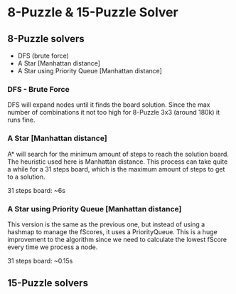 # 8-Puzzle & 15-Puzzle Solver

## 8-Puzzle solvers

- DFS (brute force)
- A Star [Manhattan distance]
- A Star using Priority Queue [Manhattan distance]

### DFS - Brute Force

DFS will expand nodes until it finds the board solution. Since the max
number of combinations it not too high for 8-Puzzle 3x3 (around 180k)
it runs fine.

### A Star [Manhattan distance]

A\* will search for the minimum amount of steps to reach the solution
board. The heuristic used here is Manhattan distance. This process can
take quite a while for a 31 steps board, which is the maximum amount
of steps to get to a solution.

31 steps board: ~6s

### A Star using Priority Queue [Manhattan distance]

This version is the same as the previous one, but instead of using a
hashmap to manage the fScores, it uses a PriorityQueue. This is a huge
improvement to the algorithm since we need to calculate the lowest
fScore every time we process a node.

31 steps board: ~0.15s

## 15-Puzzle solvers
